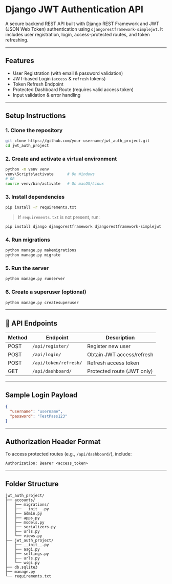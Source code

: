 #  Django JWT Authentication API

A secure backend REST API built with Django REST Framework and JWT (JSON Web Token) authentication using `djangorestframework-simplejwt`. It includes user registration, login, access-protected routes, and token refreshing.

---

## Features

- User Registration (with email & password validation)
- JWT-based Login (`access` & `refresh` tokens)
- Token Refresh Endpoint
- Protected Dashboard Route (requires valid access token)
- Input validation & error handling

---

##  Setup Instructions

### 1. Clone the repository

```bash
git clone https://github.com/your-username/jwt_auth_project.git
cd jwt_auth_project
```

### 2. Create and activate a virtual environment

```bash
python -m venv venv
venv\Scripts\activate      # On Windows
# OR
source venv/bin/activate   # On macOS/Linux
```

### 3. Install dependencies

```bash
pip install -r requirements.txt
```

> If `requirements.txt` is not present, run:
```bash
pip install django djangorestframework djangorestframework-simplejwt
```

### 4. Run migrations

```bash
python manage.py makemigrations
python manage.py migrate
```

### 5. Run the server

```bash
python manage.py runserver
```

### 6. Create a superuser (optional)

```bash
python manage.py createsuperuser
```

---

## 🔗 API Endpoints

| Method | Endpoint                 | Description                |
|--------|--------------------------|----------------------------|
| POST   | `/api/register/`         | Register new user          |
| POST   | `/api/login/`            | Obtain JWT access/refresh  |
| POST   | `/api/token/refresh/`    | Refresh access token       |
| GET    | `/api/dashboard/`        | Protected route (JWT only) |

---

##  Sample Login Payload

```json
{
  "username": "username",
  "password": "TestPass123"
}
```

---

##  Authorization Header Format

To access protected routes (e.g., `/api/dashboard/`), include:

```http
Authorization: Bearer <access_token>
```

---

##  Folder Structure

```
jwt_auth_project/
├── accounts/
│   ├── migrations/
│   ├── __init__.py
│   ├── admin.py
│   ├── apps.py
│   ├── models.py
│   ├── serializers.py
│   ├── urls.py
│   └── views.py
├── jwt_auth_project/
│   ├── __init__.py
│   ├── asgi.py
│   ├── settings.py
│   ├── urls.py
│   └── wsgi.py
├── db.sqlite3
├── manage.py
└── requirements.txt
```


